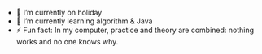 - 🌴 I’m currently on holiday 
- 🌱 I’m currently learning algorithm & Java
- ⚡ Fun fact: In my computer, practice and theory are combined: nothing works and no one knows why.
<!--
- 👯 I’m looking to collaborate on )
- 🤔 I’m looking for help with ...
- 💬 Ask me about ...
- 📫 How to reach me: ...
- 😄 Pronouns: ...
-->
